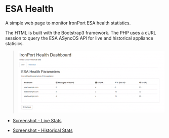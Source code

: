 # ESA Health

A simple web page to monitor IronPort ESA health statistics. 

The HTML is built with the Bootstrap3 framework. The PHP uses a cURL session to query the ESA ASyncOS API for live and historical appliance statisics.

> ![Screenshot](https://github.com/blandco/esa-health/blob/master/esa-dashboard-gif.gif)

* [Screenshot - Live Stats](https://github.com/blandco/esa-health/blob/master/esa-dashboard-live.png)

* [Screenshot - Historical Stats](https://github.com/blandco/esa-health/blob/master/esa-dashboard-hist.png)


